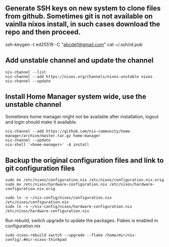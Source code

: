 ## Generate SSH keys on new system to clone files from github. Sometimes git is not available on vainlla nixos install, in such cases download the repo and then proceed.
ssh-keygen -t ed25519 -C "abcdef@gmail.com"
cat ~/.ssh/id.pub

## Add unstable channel and update the channel
```
nix-channel --list
nix-channel --add https://nixos.org/channels/nixos-unstable nixos
nix-channel --update
```

## Install Home Manager system wide, use the unstable channel

Sometimes home manager might not be available after installation, logout and login should make it available.
```
nix-channel --add https://github.com/nix-community/home-manager/archive/master.tar.gz home-manager
nix-channel --update
nix-shell '<home-manager>' -A install
```

## Backup the original configuration files and link to git configuration files
```
sudo mv /etc/nixos/configuration.nix /etc/nixos/configuration.nix.orig
sudo mv /etc/nixos/hardware-configuration.nix /etc/nixos/hardware-configuration.nix.orig

sudo ln -s ~/nix-config/nixos/configuration.nix /etc/nixos/configuration.nix
sudo ln -s ~/nix-config/nixos/hardware-configuration.nix /etc/nixos/hardware-configuration.nix
```

Run rebuild, switch upgrade to update the packages. Flakes is enabled in configuration.nix

```
sudo nixos-rebuild switch --upgrade --flake /home/mir/nix-config/.#mir-nixos-thinkpad
```

